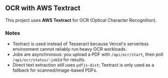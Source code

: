 ## OCR with AWS Textract

This project uses **AWS Textract** for OCR (Optical Character Recognition).

### Notes
- Textract is used instead of Tesseract because Vercel's serverless environment cannot reliably run heavy OCR workloads.
- Jobs are asynchronous: you upload a PDF with `/api/ocr/start`, then poll `/api/ocr/status/:jobId` for results.
- Direct text extraction still uses `pdfjs-dist`; Textract is only used as a fallback for scanned/image-based PDFs.
